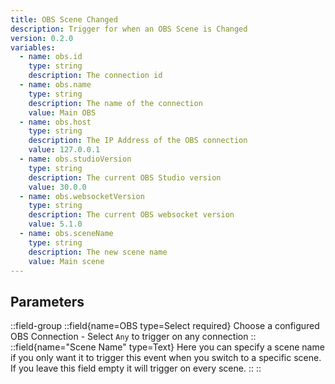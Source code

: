 ```yaml
---
title: OBS Scene Changed
description: Trigger for when an OBS Scene is Changed
version: 0.2.0
variables:
  - name: obs.id
    type: string
    description: The connection id
  - name: obs.name
    type: string
    description: The name of the connection
    value: Main OBS
  - name: obs.host
    type: string
    description: The IP Address of the OBS connection
    value: 127.0.0.1
  - name: obs.studioVersion
    type: string
    description: The current OBS Studio version
    value: 30.0.0
  - name: obs.websocketVersion
    type: string
    description: The current OBS websocket version
    value: 5.1.0
  - name: obs.sceneName
    type: string
    description: The new scene name
    value: Main scene
---
```


## Parameters
::field-group
  ::field{name=OBS type=Select required}
    Choose a configured OBS Connection
    - Select `Any` to trigger on any connection
  ::
  ::field{name="Scene Name" type=Text}
    Here you can specify a scene name if you only want it to trigger this event when you switch to a specific scene. If you leave this field empty it will trigger on every scene.
  ::
::